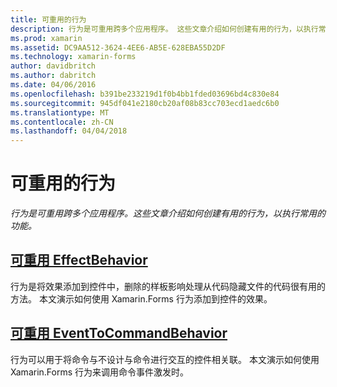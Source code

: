 ```yaml
---
title: 可重用的行为
description: 行为是可重用跨多个应用程序。 这些文章介绍如何创建有用的行为，以执行常用的功能。
ms.prod: xamarin
ms.assetid: DC9AA512-3624-4EE6-AB5E-628EBA55D2DF
ms.technology: xamarin-forms
author: davidbritch
ms.author: dabritch
ms.date: 04/06/2016
ms.openlocfilehash: b391be233219d1f0b4bb1fded03696bd4c830e84
ms.sourcegitcommit: 945df041e2180cb20af08b83cc703ecd1aedc6b0
ms.translationtype: MT
ms.contentlocale: zh-CN
ms.lasthandoff: 04/04/2018
---
```

# <a name="reusable-behaviors"></a>可重用的行为

_行为是可重用跨多个应用程序。这些文章介绍如何创建有用的行为，以执行常用的功能。_

## <a name="reusable-effectbehavioreffect-behaviormd"></a>[可重用 EffectBehavior](effect-behavior.md)

行为是将效果添加到控件中，删除的样板影响处理从代码隐藏文件的代码很有用的方法。 本文演示如何使用 Xamarin.Forms 行为添加到控件的效果。

## <a name="reusable-eventtocommandbehaviorevent-to-command-behaviormd"></a>[可重用 EventToCommandBehavior](event-to-command-behavior.md)

行为可以用于将命令与不设计与命令进行交互的控件相关联。 本文演示如何使用 Xamarin.Forms 行为来调用命令事件激发时。

